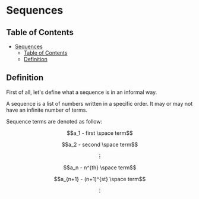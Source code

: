 # Sequences

## Table of Contents

- [Sequences](#sequences)
  - [Table of Contents](#table-of-contents)
  - [Definition](#definition)

## Definition

First of all, let's define what a sequence is in an informal way.

A sequence is a list of numbers written in a specific order. It may or may not have an infinite number of terms.

Sequence terms are denoted as follow:

$$a_1 - first \space term$$

$$a_2 - second \space term$$

$$\vdots$$

$$a_n - n^{th} \space term$$

$$a_{n+1} - (n+1)^{st} \space term$$

$$\vdots$$
